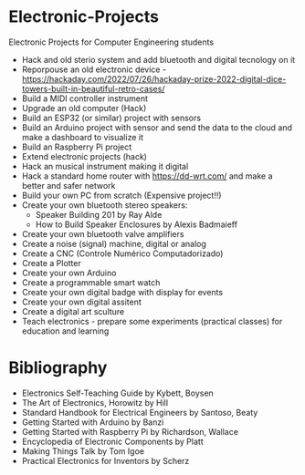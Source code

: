 # Electronic-Projects
Electronic Projects for Computer Engineering students

- Hack and old sterio system and add bluetooth and digital tecnology on it
- Reporpouse an old electronic device - https://hackaday.com/2022/07/26/hackaday-prize-2022-digital-dice-towers-built-in-beautiful-retro-cases/
- Build a MIDI controller instrument
- Upgrade an old computer (Hack)
- Build an ESP32 (or similar) project with sensors
- Build an Arduino project with sensor and send the data to the cloud and make a dashboard to visualize it
- Build an Raspberry Pi project
- Extend electronic projects (hack)
- Hack an musical instrument making it digital
- Hack a standard home router with https://dd-wrt.com/ and make a better and safer network
- Build your own PC from scratch (Expensive project!!)
- Create your own bluetooth stereo speakers: 
  - Speaker Building 201 by Ray Alde
  - How to Build Speaker Enclosures by Alexis Badmaieff
- Create your own bluetooth valve amplifiers
- Create a noise (signal) machine, digital or analog
- Create a CNC (Controle Numérico Computadorizado)
- Create a Plotter
- Create your own Arduino
- Create a programmable smart watch
- Create your own digital badge with display for events
- Create your own digital assitent
- Create a digital art sculture
- Teach electronics - prepare some experiments (practical classes) for education and learning

# Bibliography

- Electronics Self-Teaching Guide by Kybett, Boysen
- The Art of Electronics, Horowitz by Hill
- Standard Handbook for Electrical Engineers by Santoso, Beaty
- Getting Started with Arduino by Banzi
- Getting Started with Raspberry Pi by Richardson, Wallace
- Encyclopedia of Electronic Components by Platt
- Making Things Talk by Tom Igoe
- Practical Electronics for Inventors by Scherz
